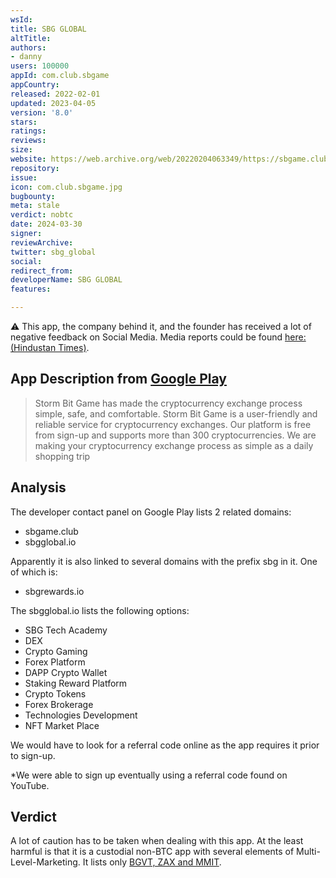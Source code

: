 ```yaml
---
wsId: 
title: SBG GLOBAL
altTitle: 
authors:
- danny
users: 100000
appId: com.club.sbgame
appCountry: 
released: 2022-02-01
updated: 2023-04-05
version: '8.0'
stars: 
ratings: 
reviews: 
size: 
website: https://web.archive.org/web/20220204063349/https://sbgame.club/
repository: 
issue: 
icon: com.club.sbgame.jpg
bugbounty: 
meta: stale
verdict: nobtc
date: 2024-03-30
signer: 
reviewArchive: 
twitter: sbg_global
social: 
redirect_from: 
developerName: SBG GLOBAL
features: 

---
```


⚠️ This app, the company behind it, and the founder has received a lot of negative feedback on Social Media. Media reports could be found [here: (Hindustan Times)](https://tech.hindustantimes.com/tech/news/crypto-coin-cracks-after-luring-indians-with-3-100-returns-71669900000965.html).

## App Description from [Google Play](https://play.google.com/store/apps/details?id=com.club.sbgame) 

> Storm Bit Game has made the cryptocurrency exchange process simple, safe, and comfortable. Storm Bit Game is a user-friendly and reliable service for cryptocurrency exchanges. Our platform is free from sign-up and supports more than 300 cryptocurrencies. We are making your cryptocurrency exchange process as simple as a daily shopping trip

## Analysis 

The developer contact panel on Google Play lists 2 related domains: 

- sbgame.club 
- sbgglobal.io

Apparently it is also linked to several domains with the prefix sbg in it. One of which is: 

- sbgrewards.io

The sbgglobal.io lists the following options: 

- SBG Tech Academy
- DEX
- Crypto Gaming
- Forex Platform
- DAPP Crypto Wallet
- Staking Reward Platform
- Crypto Tokens
- Forex Brokerage
- Technologies Development 
- NFT Market Place

We would have to look for a referral code online as the app requires it prior to sign-up. 

*We were able to sign up eventually using a referral code found on YouTube. 

## Verdict 

A lot of caution has to be taken when dealing with this app. At the least harmful is that it is a custodial non-BTC app with several elements of Multi-Level-Marketing. It lists only [BGVT, ZAX and MMIT](https://twitter.com/BitcoinWalletz/status/1641342469945298944). 

